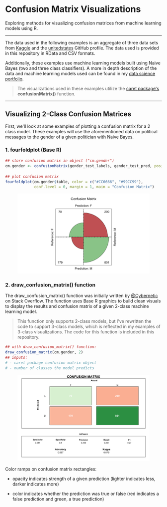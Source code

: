 # Confusion Matrix Visualizations

Exploring methods for visualizing confusion matrices from machine learning models using R.

---

The data used in the following examples is an aggregate of three data sets from [Kaggle](https://www.kaggle.com/crowdflower/political-social-media-posts?fbclid=IwAR1zd5-O3bVc7oPH8ABHkiF524TM370lSZ44oR5_nQPfcwPlBFCHXbT-Vuc) and the [unitedstates](https://github.com/unitedstates/congress-legislators/blob/master/README.md) GitHub profile. The data used is provided in this repository in RData and CSV formats.

Additionally, these examples use machine learning models built using Naive Bayes (two and three class classifiers). A more in depth description of the data and machine learning models used can be found in my [data science portfolio](https://connersexton.github.io/politics/).

>The visualizations used in these examples utilize the [caret package's](https://cran.r-project.org/web/packages/caret/caret.pdf) **confusionMatrix()** function.

---

## Visualizing 2-Class Confusion Matrices

First, we'll look at some examples of plotting a confusion matrix for a 2 class model. These examples will use the aforementioned data on political messages to the gender of a given politician with Naive Bayes.

### 1. fourfoldplot (Base R)

```r
## store confusion matrix in object ("cm.gender")
cm.gender <- confusionMatrix(gender_test_labels, gender_test_pred, positive = "F")

## plot confusion matrix
fourfoldplot(cm.gender$table, color = c("#CC6666", "#99CC99"),
             conf.level = 0, margin = 1, main = "Confusion Matrix")
```

<figure>
    <a href="/images/2-class-fourfoldplot.png"><img src="/images/2-class-fourfoldplot.png"></a>
</figure>

### 2. draw_confusion_matrix() function

The draw_confusion_matrix() function was initially written by [@Cybernetic](https://stackoverflow.com/users/1639594/cybernetic) on Stack Overflow. The function uses Base R graphics to build clean visuals to display the results and confusion matrix of a given 2-class machine learning model.

>This function only supports 2-class models, but I've rewritten the code to support 3-class models, which is reflected in my examples of 3-class visualizations. The code for this function is included in this repository.

```r
## with draw_confusion_matrix() function:
draw_confusion_matrix(cm.gender, 2)
## inputs:
# - caret package confusion matrix object
# - number of classes the model predicts
```

<figure>
    <a href="/images/2-class-cybernetic.png"><img src="/images/2-class-cybernetic.png"></a>
</figure>

Color ramps on confusion matrix rectangles:

- opacity indicates strength of a given prediction (lighter indicates less, darker indicates more)

- color indicates whether the prediction was true or false (red indicates a false prediction and green, a true prediction)
